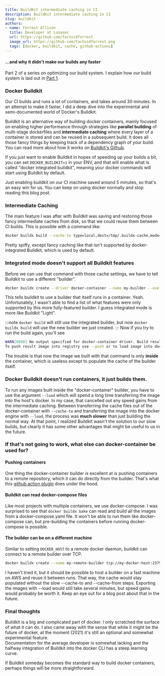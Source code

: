 ```yaml
---
title: BuildKit intermediate caching in CI
description: BuildKit intermediate caching in CI
slug: buildkit
authors:
- name: Forrest Allison 
  title: Developer at Lunasec 
  url: https://github.com/factoidforrest
  image_url: https://github.com/factoidforrest.png
  tags: [docker, buildkit, cache, github-actions]
---
```

<!--
  ~ Copyright by LunaSec (owned by Refinery Labs, Inc)
  ~
  ~ Licensed under the Creative Commons Attribution-ShareAlike 4.0 International
  ~ (the "License"); you may not use this file except in compliance with the
  ~ License. You may obtain a copy of the License at
  ~
  ~ https://creativecommons.org/licenses/by-sa/4.0/legalcode
  ~
  ~ See the License for the specific language governing permissions and
  ~ limitations under the License.
  ~
-->

#### ...and why it didn't make our builds any faster

Part 2 of a series on optimizing our build system. I explain how our build system is laid out
in [Part 1](/blog/lunasec-ci).

### Docker Buildkit

Our CI builds and runs a lot of containers, and takes around 30 minutes. In an attempt to make it faster, I did a deep
dive into the experimental and semi-documented world of Docker's Buildkit.
<!--truncate-->

Buildkit is an alternative way of building docker containers, mainly focused on enabling higher performance through
strategies like
**parallel building** of multi-stage dockerfiles and **intermediate caching** where every layer of a container is stored
and can be reused in a subsequent build. It does all those fancy things by keeping track of a dependency graph of your
build. You can read more about how it works on [Buildkit's Github](https://github.com/moby/buildkit#exploring-llb).

If you just want to enable Buildkit in hopes of speeding up your builds a bit, you can set `DOCKER_BUILDKIT=1` in your
ENV, and that will enable what is called "docker integrated buildkit", meaning your docker commands will start using
Buildkit by default.  

Just enabling buildkit on our CI machine saved around 5 minutes, so that's an easy win for us. You can keep on using
docker normally and stop reading this blog post.

### Intermediate Caching

The main feature I was after with Buildkit was saving and restoring those fancy intermediate caches from disk, so that
we could reuse them between CI builds. This is possible with a command like:

```bash
docker buildx build --cache-to type=local,dest=/tmp/.buildx-cache,mode=max --cache-from type=local,src=/tmp/.buildx-cache .
```

Pretty spiffy, except fancy caching like that isn't supported by docker-integrated Buildkit, which is used by default.

### Integrated mode doesn't support all Buildkit features

Before we can use that command with those cache settings, we have to tell Buildkit to use a different "builder".

```bash
docker buildx create --driver docker-container --name my-builder --use
```

This tells buildkit to use a builder that itself runs in a container. Yeah. Unfortunately, I wasn't able to find a list
of what features were only supported by this more fully-featured builder. I guess integrated mode is more like
Buildkit "Light".

:::note
`docker build` will still use the integrated builder, but now `docker buildx build` will use the new builder we just
created.
:::
Now if you try to run the build again, you'll see

```bash
WARN[0000] No output specified for docker-container driver. Build result will only remain in the build cache. 
To push result image into registry use --push or to load image into docker use --load 
```

The trouble is that now the image we built with that command is only **inside** the container, which is useless except
to populate the cache of the builder itself.

### Docker Buildkit doesn't run containers, it just builds them.

To run any images built inside the "docker-container" builder, you have to use the argument `--load` which will spend a
long time transferring the image into the host's docker. In my case, that cancelled out any speed gains from the
intermediate caching.  Between transferring the cache files out of the docker-container with `--cache-to` and transferring the image
into the docker engine with `--load`, the process was **much slower** than just building the normal way.
At that point, I realized Buildkit wasn't the solution to our slow builds, but clearly it has
some other advantages that might be useful to us in the future.

### If that's not going to work, what else can docker-container be used for?

#### Pushing containers

One thing the docker-container builder *is* excellent at is pushing containers to a remote repository, which it can do
directly from the builder. That's what
this [github action plugin](https://github.com/marketplace/actions/build-and-push-docker-images) does under the hood.

#### Buildkit can read docker-compose files

Like most projects with multiple containers, we use docker-compose. I was surprised to see that `docker buildx bake`
can read and build all the images from a docker-compose.yaml file. It won't be able to run them like docker-compose can,
but pre-building the containers before running docker-compose is possible.

#### The builder can be on a different machine

Similar to setting `DOCKER_HOST` to a remote docker daemon, buildkit can connect to a remote builder over TCP.

```bash
docker buildx create --name my-remote-builder tcp://my-docker-host:2375 --use
```

I haven't tried it, but it should be possible to host a builder on a fast machine on AWS and reuse it between runs. That
way, the cache would stay populated without the slow --cache-to and --cache-from steps. Exporting the images with --load
would still take several minutes, but speed gains would probably be worth it. Keep an eye out for a blog post about that
in the future.

### Final thoughts

Buildkit is a big and complicated part of docker. I only scratched the surface of what it can do. I also came away with
the sense that while it might be the future of docker, at the moment (2021) it's still an optional and somewhat
experimental feature.  
Documentation for the average developer is somewhat lacking and the halfway integration of Buildkit into the docker CLI
has a steep learning curve.

If Buildkit someday becomes the standard way to build docker containers, perhaps things will be more straightforward.